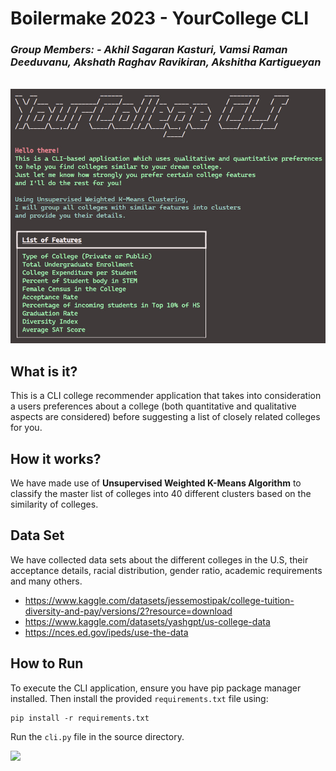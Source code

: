 # Boilermake 2023 - YourCollege CLI
<h3><i>Group Members: - Akhil Sagaran Kasturi, Vamsi Raman Deeduvanu, Akshath Raghav Ravikiran, Akshitha Kartigueyan</i></h3>

<br>
<img src="./boilermake-1.jpg" alt="Alt text" title="Optional title">


## What is it?
This is a CLI college recommender application that takes into consideration a users preferences about a college (both quantitative and qualitative aspects are considered) before suggesting a list of closely related colleges for you. 

## How it works?
We have made use of <b>Unsupervised Weighted K-Means Algorithm</b> to classify the master list of colleges into 40 different clusters based on the similarity of colleges. 

## Data Set
We have collected data sets about the different colleges in the U.S, their acceptance details, racial distribution, gender ratio, academic requirements and many others. 
- https://www.kaggle.com/datasets/jessemostipak/college-tuition-diversity-and-pay/versions/2?resource=download
- https://www.kaggle.com/datasets/yashgpt/us-college-data
- https://nces.ed.gov/ipeds/use-the-data

## How to Run
To execute the CLI application, ensure you have pip package manager installed. Then install the provided `requirements.txt` file using:
```terminal
pip install -r requirements.txt
```
Run the `cli.py` file in the source directory.


<img src = "./yourcollege.gif">
